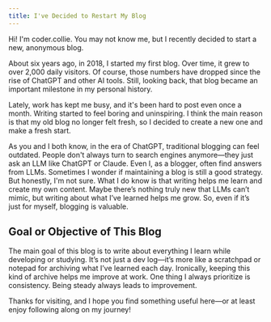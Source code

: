 ```yaml
---
title: I've Decided to Restart My Blog
---
```


Hi! I'm coder.collie. You may not know me, but I recently decided to start a new, anonymous blog.

About six years ago, in 2018, I started my first blog. Over time, it grew to over 2,000 daily visitors. Of course, those numbers have dropped since the rise of ChatGPT and other AI tools. Still, looking back, that blog became an important milestone in my personal history.

Lately, work has kept me busy, and it's been hard to post even once a month. Writing started to feel boring and uninspiring. I think the main reason is that my old blog no longer felt fresh, so I decided to create a new one and make a fresh start.

As you and I both know, in the era of ChatGPT, traditional blogging can feel outdated. People don't always turn to search engines anymore—they just ask an LLM like ChatGPT or Claude. Even I, as a blogger, often find answers from LLMs. Sometimes I wonder if maintaining a blog is still a good strategy. But honestly, I'm not sure. What I do know is that writing helps me learn and create my own content. Maybe there’s nothing truly new that LLMs can’t mimic, but writing about what I’ve learned helps me grow. So, even if it’s just for myself, blogging is valuable.

## Goal or Objective of This Blog

The main goal of this blog is to write about everything I learn while developing or studying. It’s not just a dev log—it’s more like a scratchpad or notepad for archiving what I’ve learned each day. Ironically, keeping this kind of archive helps me improve at work. One thing I always prioritize is consistency. Being steady always leads to improvement.

Thanks for visiting, and I hope you find something useful here—or at least enjoy following along on my journey!


